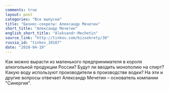 ```yaml
---
comments: true
layout: post
categories: "Все выпуски"
title: "Бизнес-секреты: Александр Мечетин"
short_title: "Александр Мечетин"
english_short_title: "Aleksandr-Mechetin"
source_link: "http://tinkov.com/bizsekrety/30"
russia_id: "tinkov_10187"
date: "2010-04-19"
---
```

Как можно вырасти из маленького предпринимателя в короля алкогольной продукции России? Будут ли вводить монополию на спирт? Какую воду используют производители в производстве водки? На эти и другие вопросы отвечает Александр Мечетин – основатель компании "Синергия".
